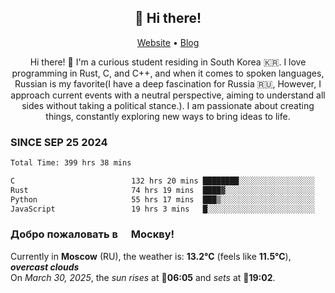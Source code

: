 <h2 align="center">👋 Hi there!</h2>
<p align="center">
  <a href="https://urdekcah.ru">Website</a> •
  <a href="https://urdekcah.blog">Blog</a>
</p>

<p align="center">
  Hi there! 👋 I'm a curious student residing in South Korea 🇰🇷. I love programming in Rust, C, and C++, and when it comes to spoken languages, Russian is my favorite(I have a deep fascination for Russia 🇷🇺, However, I approach current events with a neutral perspective, aiming to understand all sides without taking a political stance.). I am passionate about creating things, constantly exploring new ways to bring ideas to life.
</p>

### SINCE SEP 25 2024
<!--START_SECTION:waka-->
<!--LAST_WAKA_UPDATE:2025-03-29 18:28:01-->
```txt
Total Time: 399 hrs 38 mins

C                          132 hrs 20 mins ████████░░░░░░░░░░░░░░░░░   32.22 %
Rust                       74 hrs 19 mins  ████▓░░░░░░░░░░░░░░░░░░░░   18.09 %
Python                     55 hrs 17 mins  ███▒░░░░░░░░░░░░░░░░░░░░░   13.46 %
JavaScript                 19 hrs 3 mins   █░░░░░░░░░░░░░░░░░░░░░░░░   04.64 %
```
<!--END_SECTION:waka-->

<h3>Добро пожаловать в <img src="https://cdn-icons-png.flaticon.com/512/197/197408.png" width="13"/> Москву!</h3>

<!--START_SECTION:weather:moscow-->
<!--LAST_WEATHER_UPDATE:2025-03-30 12:39:47-->
Currently in **Moscow** (RU), the weather is: **13.2°C** (feels like **11.5°C**), ***overcast clouds***<br/>
On *March 30, 2025*, the *sun rises* at 🌅**06:05** and *sets* at 🌇**19:02**.
<!--END_SECTION:weather-->
